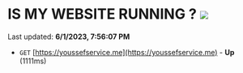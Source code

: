 # IS MY WEBSITE RUNNING ? [![](https://img.shields.io/static/v1?label=Sponsor&message=%E2%9D%A4&logo=GitHub&color=%23fe8e86)](https://github.com/sponsors/<username>)

Last updated: **6/1/2023, 7:56:07 PM**

- `GET` [https://youssefservice.me](https://youssefservice.me) - **Up** (1111ms)
